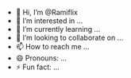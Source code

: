 - 👋 Hi, I’m @Ramiflix
- 👀 I’m interested in ...
- 🌱 I’m currently learning ...
- 💞️ I’m looking to collaborate on ...
- 📫 How to reach me ...
- 😄 Pronouns: ...
- ⚡ Fun fact: ...

<!---
Ramiflix/Ramiflix is a ✨ special ✨ repository because its `README.md` (this file) appears on your GitHub profile.
You can click the Preview link to take a look at your changes.
--->
